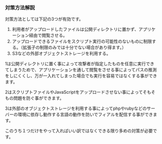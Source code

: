 ### 対策方法解説
対策方法としては下記の3つが有効です。
1. 利用者がアップロードしたファイルは公開ディレクトリに置かず、アプリケーション経由で閲覧させる。
1. アップロードできるファイルをスクリプト実行の可能性のないものに制限する。（拡張子の制限のみでは十分でない場合があり得ます。）
1. S3などの外部オブジェクトストレージを利用する。

1は公開ディレクトリに置く事によって攻撃者が指定したものを任意に実行できてしまうためで、アプリケーションを通して閲覧をさせる事によってパスの推測をしにくくし、万が一入れてしまった場合でも実行を容易ではなくする事ができます。

2はスクリプトファイルやJavaScriptをアップロードさせない事によってそもそもの問題を防ぐ事ができます。

3は外部のオブジェクトストレージを利用する事によってphpやrubyなどのサーバーの環境に依存し動作する言語の動作を防いでフィアルを配信する事ができます。

このうち１つだけをやって入ればいい訳ではなくできる限り多めの対策が必要です。
